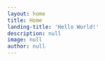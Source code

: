 ```yaml
---
layout: home
title: Home
landing-title: 'Hello World!'
description: null
image: null
author: null
---
```


